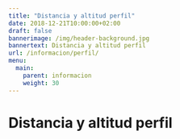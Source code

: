 ```yaml
---
title: "Distancia y altitud perfil"
date: 2018-12-21T10:00:00+02:00
draft: false
bannerimage: /img/header-background.jpg
bannertext: Distancia y altitud perfil
url: /informacion/perfil/
menu:
  main:
    parent: informacion
    weight: 30
---
```


# Distancia y altitud perfil
